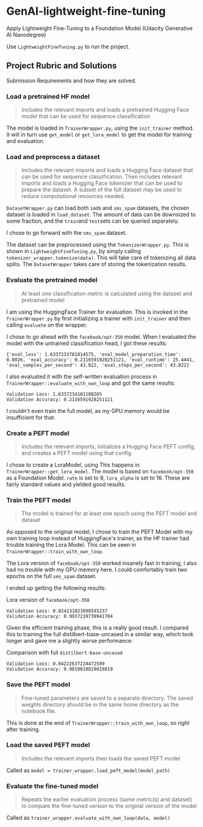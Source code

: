 # GenAI-lightweight-fine-tuning
Apply Lightweight Fine-Tuning to a Foundation Model (Udacity Generative AI Nanodegree)

Use `LightweightFineTuning.py` to run the project.

## Project Rubric and Solutions

Submission Requirements and how they are solved.

### Load a pretrained HF model

> Includes the relevant imports and loads a pretrained Hugging Face model that can be used for sequence classification

The model is loaded in `TrainerWrapper.py`, using the `init_trainer` method. It will in turn use `get_model` or `get_lora_model` to get the model for training and evaluation.

### Load and preprocess a dataset

> Includes the relevant imports and loads a Hugging Face dataset that can be used for sequence classification. Then includes relevant imports and loads a Hugging Face tokenizer that can be used to prepare the dataset. A subset of the full dataset may be used to reduce computational resources needed.

`DatasetWrapper.py` can load both `imdb` and `sms_spam` datasets, the chosen dataset is loaded in `load_dataset`. The amount of data can be downsized to some fraction, and the `train`and `test`sets can be queried separately.

I chose to go forward with the `sms_spam` dataset.

The dataset can be preprocessed using the `TokenizerWrapper.py`. This is shown in `LightweightFineTuning.py`, by simply calling `tokenizer_wrapper.tokenize(data)`. This will take care of tokenizing all data splits. The `DatasetWrapper` takes care of storing the tokenization results.

### Evaluate the pretrained model

> At least one classification metric is calculated using the dataset and pretrained model

I am using the HuggingFace Trainer for evaluation. This is invoked in the `TrainerWrapper.py` by first initializing a trainer with `init_trainer` and then calling `evaluate` on the wrapper.

I chose to go ahead with the `facebook/opt-350` model.
When I evaluated the model with the untrained classification head, I got these results:

```
{'eval_loss': 1.6337233781814575, 'eval_model_preparation_time': 0.0026, 'eval_accuracy': 0.2116591928251121, 'eval_runtime': 25.4441, 'eval_samples_per_second': 43.822, 'eval_steps_per_second': 43.822}
```

I also evaluated it with the self-written evaluation process in `TrainerWrapper::evaluate_with_own_loop` and got the same results:

```
Validation Loss: 1.6337234101188265
Validation Accuracy: 0.2116591928251121
```

I couldn't even train the full model, as my GPU memory would be insufficient for that.

### Create a PEFT model

> Includes the relevant imports, initializes a Hugging Face PEFT config, and creates a PEFT model using that config

I chose to create a LoraModel, using This happens in `TrainerWrapper::get_lora_model`. The model is based on `facebook/opt-350` as a Foundation Model. `rate` is set to 8, `lora_alpha` is set to 16. These are fairly standard values and yielded good results.

### Train the PEFT model

> The model is trained for at least one epoch using the PEFT model and dataset

As opposed to the original model, I chose to train the PEFT Model with my own training loop instead of HuggingFace's trainer, as the HF trainer had trouble training the Lora Model. This can be seen in `TrainerWrapper::train_with_own_loop`.

The Lora version of `facebook/opt-350` worked insanely fast in training, I also had no trouble with my GPU memory here. I could comfortably train two epochs on the full `sms_spam` dataset.

I ended up getting the following results:

Lora version of `facebook/opt-350`
```
Validation Loss: 0.024231021698545237
Validation Accuracy: 0.9937219730941704
```

Given the efficient training phase, this is a really good result. I compared this to training the full distilbert-base-uncased in a similar way, which took longer and gave me a slightly worse performance:

Comparison with full `distilbert-base-uncased`
```
Validation Loss: 0.04222637224472589
Validation Accuracy: 0.9819819819819819
```

### Save the PEFT model

> Fine-tuned parameters are saved to a separate directory. The saved weights directory should be in the same home directory as the notebook file.

This is done at the end of `TrainerWrapper::train_with_own_loop`, so right after training.

### Load the saved PEFT model

> Includes the relevant imports then loads the saved PEFT model

Called as `model = trainer_wrapper.load_peft_model(model_path)`

### Evaluate the fine-tuned model

> Repeats the earlier evaluation process (same metric(s) and dataset) to compare the fine-tuned version to the original version of the model

Called as `trainer_wrapper.evaluate_with_own_loop(data, model)`
